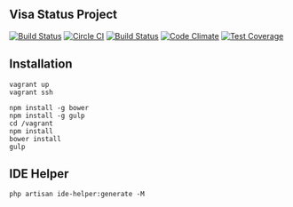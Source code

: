 ## Visa Status Project

[![Build Status](https://travis-ci.org/urakozz/visa-status.svg?branch=master)](https://travis-ci.org/urakozz/visa-status)
[![Circle CI](https://circleci.com/gh/urakozz/visa-status.svg?style=svg)](https://circleci.com/gh/urakozz/visa-status)
[![Build Status](https://api.shippable.com/projects/553a09ceedd7f2c052d000e6/badge?branchName=master)](https://app.shippable.com/projects/553a09ceedd7f2c052d000e6/builds/latest)
[![Code Climate](https://codeclimate.com/github/urakozz/visa-status/badges/gpa.svg)](https://codeclimate.com/github/urakozz/visa-status)
[![Test Coverage](https://codeclimate.com/github/urakozz/visa-status/badges/coverage.svg)](https://codeclimate.com/github/urakozz/visa-status)

## Installation

```
vagrant up
vagrant ssh

npm install -g bower
npm install -g gulp
cd /vagrant
npm install
bower install
gulp

```

## IDE Helper

```
php artisan ide-helper:generate -M 
```